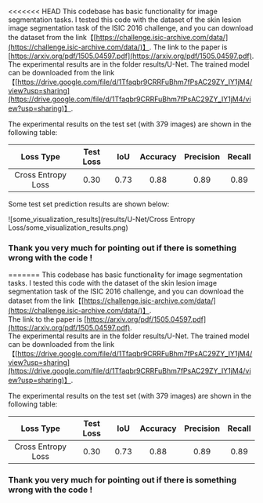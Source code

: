 <<<<<<< HEAD
This codebase has basic functionality for image segmentation tasks. I tested this code with the dataset of the skin lesion image segmentation task of the ISIC 2016 challenge, and you can download the dataset from the link【[https://challenge.isic-archive.com/data/](https://challenge.isic-archive.com/data/)】. 
The link to the paper is [https://arxiv.org/pdf/1505.04597.pdf](https://arxiv.org/pdf/1505.04597.pdf). 
The experimental results are in the folder results/U-Net. The trained model can be downloaded from the link 【[https://drive.google.com/file/d/1Tfaqbr9CRRFuBhm7fPsAC29ZY_IY1jM4/view?usp=sharing](https://drive.google.com/file/d/1Tfaqbr9CRRFuBhm7fPsAC29ZY_IY1jM4/view?usp=sharing)】. 

The experimental results on the test set (with 379 images) are shown in the following table:

|     Loss Type      | Test Loss | IoU  | Accuracy | Precision | Recall |
| :----------------: | :-------: | :--: | :------: | :-------: | :----: |
| Cross Entropy Loss |   0.30    | 0.73 |   0.88   |   0.89    |  0.89  |

Some test set prediction results are shown below:

![some_visualization_results](results/U-Net/Cross Entropy Loss/some_visualization_results.png)

### Thank you very much for pointing out if there is something wrong with the code !
=======
This codebase has basic functionality for image segmentation tasks. I tested this code with the dataset of the skin lesion image segmentation task of the ISIC 2016 challenge, and you can download the dataset from the link【[https://challenge.isic-archive.com/data/](https://challenge.isic-archive.com/data/)】. \
The link to the paper is [https://arxiv.org/pdf/1505.04597.pdf](https://arxiv.org/pdf/1505.04597.pdf). \
The experimental results are in the folder results/U-Net. The trained model can be downloaded from the link 【[https://drive.google.com/file/d/1Tfaqbr9CRRFuBhm7fPsAC29ZY_IY1jM4/view?usp=sharing](https://drive.google.com/file/d/1Tfaqbr9CRRFuBhm7fPsAC29ZY_IY1jM4/view?usp=sharing)】. 

The experimental results on the test set (with 379 images) are shown in the following table:

|     Loss Type      | Test Loss | IoU  | Accuracy | Precision | Recall |
| :----------------: | :-------: | :--: | :------: | :-------: | :----: |
| Cross Entropy Loss |   0.30    | 0.73 |   0.88   |   0.89    |  0.89  |

### Thank you very much for pointing out if there is something wrong with the code !
